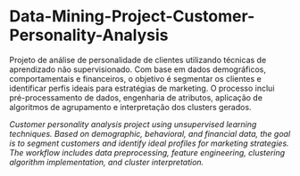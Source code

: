# Data-Mining-Project-Customer-Personality-Analysis

Projeto de análise de personalidade de clientes utilizando técnicas de aprendizado não supervisionado. Com base em dados demográficos, comportamentais e financeiros, o objetivo é segmentar os clientes e identificar perfis ideais para estratégias de marketing. O processo inclui pré-processamento de dados, engenharia de atributos, aplicação de algoritmos de agrupamento e interpretação dos clusters gerados.

*Customer personality analysis project using unsupervised learning techniques. Based on demographic, behavioral, and financial data, the goal is to segment customers and identify ideal profiles for marketing strategies. The workflow includes data preprocessing, feature engineering, clustering algorithm implementation, and cluster interpretation.*

